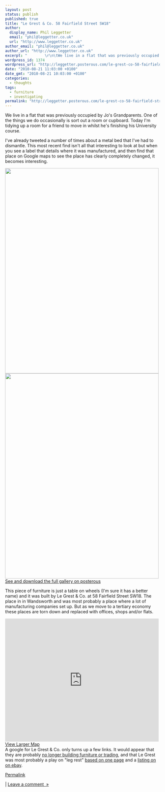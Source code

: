 ```yaml
---
layout: post
status: publish
published: true
title: "Le Grest & Co. 58 Fairfield Street SW18"
author:
  display_name: Phil Leggetter
  email: "phil@leggetter.co.uk"
  url: "http://www.leggetter.co.uk"
author_email: "phil@leggetter.co.uk"
author_url: "http://www.leggetter.co.uk"
excerpt: "        \r\n\tWe live in a flat that was previously occupied by Jo's Grandparents. One of the things we do occasionally is sort out a room or cupboard. Today I'm tidying up a room for a friend to move in whilst he's finishing his University course.\r\nI've a..."
wordpress_id: 1374
wordpress_url: "http://leggetter.posterous.com/le-grest-co-58-fairfield-street-sw18"
date: "2010-08-21 11:03:00 +0100"
date_gmt: "2010-08-21 10:03:00 +0100"
categories:
  - thoughts
tags:
  - furniture
  - investigating
permalink: "http://leggetter.posterous.com/le-grest-co-58-fairfield-street-sw18"
---
```


<p>We live in a flat that was previously occupied by Jo's Grandparents. One of the things we do occasionally is sort out a room or cupboard. Today I'm tidying up a room for a friend to move in whilst he's finishing his University course.</p>
<p>I've already tweeted a number of times about a metal bed that I've had to dismantle. This most recent find isn't all that interesting to look at but when you see a label that details where it was manufactured, and then find that place on Google maps to see the place has clearly completely changed, it becomes interesting.</p>
<p><a href='http://posterous.com/getfile/files.posterous.com/leggetter/cS0O9ry1abKAlfnBVaYXo3yfybJvMonfMuoRfugP0jhinclTnnZoRpLBw1m0/IMAG0415.jpg.scaled.1000.jpg'><img src="http://posterous.com/getfile/files.posterous.com/leggetter/6iqJDbHxH833ITmJgXBXqQdQPLimnTns36FvKFeVhDCOmruitM7pNEgJ9val/IMAG0415.jpg.scaled.500.jpg" width="500" height="667"/></a><br />
<a href='http://posterous.com/getfile/files.posterous.com/leggetter/pYlnWUpizjrAR9IsFjTzoIJk4iuvjzgCzPDs1XaNJAw958MPdNzjhyjb3Gh4/IMAG0416.jpg.scaled.1000.jpg'><img src="http://posterous.com/getfile/files.posterous.com/leggetter/E7XK0vGtojC1waAWEbVdJ03rgVwiHdSWDCXl9NIVIaGBS9Bj8cMFVsjKdCzk/IMAG0416.jpg.scaled.500.jpg" width="500" height="667"/></a><br />
<a href='http://leggetter.posterous.com/le-grest-co-58-fairfield-street-sw18'>See and download the full gallery on posterous</a></p>
<p>This piece of&nbsp;furniture&nbsp;is just a table on wheels (I'm sure it has a better name) and it was built by Le Grest &amp; Co. at 58 Fairfield Street SW18. The place in in Wandsworth and was most probably a place where a lot of manufacturing companies set up. But as we move to a tertiary economy these places are torn down and replaced with offices, shops and/or flats.</p>
<p><iframe scrolling="no" marginheight="0" class="google-map" marginwidth="0" src="http://maps.google.co.uk/maps?q=58+Fairfield+Street+sw18&ie=UTF8&hq=&hnear=58+Fairfield+St,+Wandsworth,+Greater+London+SW18+1,+United+Kingdom&gl=uk&ei=lp9vTOO2LI_x4gbs3_iyDg&ved=0CBYQ8gEwAA&ll=51.458897,-0.190279&spn=0.001091,0.00284&layer=c&cbll=51.458886,-0.190487&panoid=2t6GJbLr9ETSy7biK0Ztlg&cbp=12,91.25,,0,5&output=svembed" frameborder="0" height="400" width="500"></iframe><br />
            <a href="http://maps.google.co.uk/maps?q=58+Fairfield+Street+sw18&ie=UTF8&hq=&hnear=58+Fairfield+St,+Wandsworth,+Greater+London+SW18+1,+United+Kingdom&gl=uk&ei=lp9vTOO2LI_x4gbs3_iyDg&ved=0CBYQ8gEwAA&ll=51.458897,-0.190279&spn=0.001091,0.00284&layer=c&cbll=51.458886,-0.190487&panoid=2t6GJbLr9ETSy7biK0Ztlg&cbp=12,91.25,,0,5&source=embed">View Larger Map</a><br />
A google for Le Grest &amp; Co. only turns up a few links. It would appear that they are probably <a href="http://www.ukdata.com/company-credit-reports/LE-GREST-_and-CO.LIMITED..html">no longer building furniture or trading</a>, and that Le Grest was most probably a play on "leg rest" <a href="http://www.metroretrofurniture.com/New_Website/361Stools6475Vintage.html">based on one page</a> and a <a href="http://cgi.cafr.ebay.ca/RETRO-1960-1970-COMFY-LEG-REST-FOOTSTOOL-/180539065355?cmd=ViewItem&amp;pt=UK_Antiques_AntiqueFurniture_SM&amp;hash=item2a08f7840b#ht_822wt_1137">listing on on ebay</a>.</p>
<p><a href="http://leggetter.posterous.com/le-grest-co-58-fairfield-street-sw18">Permalink</a> </p>
<p>	| <a href="http://leggetter.posterous.com/le-grest-co-58-fairfield-street-sw18#comment">Leave a comment&nbsp;&nbsp;&raquo;</a></p>
